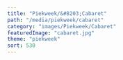 ```yaml
---
title: "Piekweek/&#8203;Cabaret"
path: "/media/piekweek/cabaret"
category: "images/Piekweek/Cabaret"
featuredImage: "cabaret.jpg"
theme: "piekweek"
sort: 530
---
```

